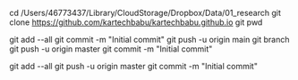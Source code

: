 cd /Users/46773437/Library/CloudStorage/Dropbox/Data/01_research 
git clone https://github.com/kartechbabu/kartechbabu.github.io
git 
pwd


git add --all
git commit -m "Initial commit"
git push -u origin main
git branch
git push -u origin master
git commit -m "Initial commit"

git add --all
git push -u origin master
git commit -m "Initial commit"